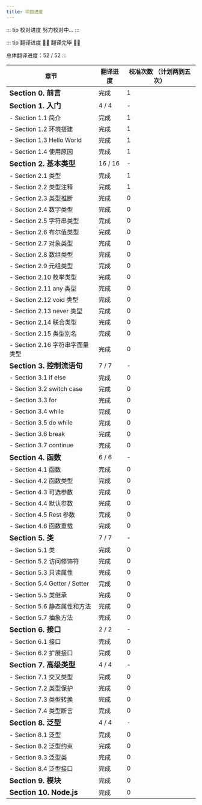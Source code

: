 ```yaml
---
title: 项目进度
---
```


::: tip 校对进度
努力校对中...
:::

::: tip 翻译进度
🎉🎉 翻译完毕 🎉🎉

总体翻译进度：52 / 52
:::

| 章节                                 | 翻译进度 | 校准次数 （计划两到五次） |
| ------------------------------------ | -------- | ------------------------- |
| **<big>Section 0. 前言</big>**       | 完成     | 1                         |
| **<big>Section 1. 入门</big>**       | 4 / 4    | -                         |
| - Section 1.1 简介                   | 完成     | 1                         |
| - Section 1.2 环境搭建               | 完成     | 1                         |
| - Section 1.3 Hello World            | 完成     | 1                         |
| - Section 1.4 使用原因               | 完成     | 1                         |
| **<big>Section 2. 基本类型</big>**   | 16 / 16  | -                         |
| - Section 2.1 类型                   | 完成     | 1                         |
| - Section 2.2 类型注释               | 完成     | 1                         |
| - Section 2.3 类型推断               | 完成     | 0                         |
| - Section 2.4 数字类型               | 完成     | 0                         |
| - Section 2.5 字符串类型             | 完成     | 0                         |
| - Section 2.6 布尔值类型             | 完成     | 0                         |
| - Section 2.7 对象类型               | 完成     | 0                         |
| - Section 2.8 数组类型               | 完成     | 0                         |
| - Section 2.9 元组类型               | 完成     | 0                         |
| - Section 2.10 枚举类型              | 完成     | 0                         |
| - Section 2.11 any 类型              | 完成     | 0                         |
| - Section 2.12 void 类型             | 完成     | 0                         |
| - Section 2.13 never 类型            | 完成     | 0                         |
| - Section 2.14 联合类型              | 完成     | 0                         |
| - Section 2.15 类型别名              | 完成     | 0                         |
| - Section 2.16 字符串字面量类型      | 完成     | 0                         |
| **<big>Section 3. 控制流语句</big>** | 7 / 7    | -                         |
| - Section 3.1 if else                | 完成     | 0                         |
| - Section 3.2 switch case            | 完成     | 0                         |
| - Section 3.3 for                    | 完成     | 0                         |
| - Section 3.4 while                  | 完成     | 0                         |
| - Section 3.5 do while               | 完成     | 0                         |
| - Section 3.6 break                  | 完成     | 0                         |
| - Section 3.7 continue               | 完成     | 0                         |
| **<big>Section 4. 函数</big>**       | 6 / 6    | -                         |
| - Section 4.1 函数                   | 完成     | 0                         |
| - Section 4.2 函数类型               | 完成     | 0                         |
| - Section 4.3 可选参数               | 完成     | 0                         |
| - Section 4.4 默认参数               | 完成     | 0                         |
| - Section 4.5 Rest 参数              | 完成     | 0                         |
| - Section 4.6 函数重载               | 完成     | 0                         |
| **<big>Section 5. 类</big>**         | 7 / 7    | -                         |
| - Section 5.1 类                     | 完成     | 0                         |
| - Section 5.2 访问修饰符             | 完成     | 0                         |
| - Section 5.3 只读属性               | 完成     | 0                         |
| - Section 5.4 Getter / Setter        | 完成     | 0                         |
| - Section 5.5 类继承                 | 完成     | 0                         |
| - Section 5.6 静态属性和方法         | 完成     | 0                         |
| - Section 5.7 抽象方法               | 完成     | 0                         |
| **<big>Section 6. 接口</big>**       | 2 / 2    | -                         |
| - Section 6.1 接口                   | 完成     | 0                         |
| - Section 6.2 扩展接口               | 完成     | 0                         |
| **<big>Section 7. 高级类型</big>**   | 4 / 4    | -                         |
| - Section 7.1 交叉类型               | 完成     | 0                         |
| - Section 7.2 类型保护               | 完成     | 0                         |
| - Section 7.3 类型转换               | 完成     | 0                         |
| - Section 7.4 类型断言               | 完成     | 0                         |
| **<big>Section 8. 泛型</big>**       | 4 / 4    | -                         |
| - Section 8.1 泛型                   | 完成     | 0                         |
| - Section 8.2 泛型约束               | 完成     | 0                         |
| - Section 8.3 泛型类                 | 完成     | 0                         |
| - Section 8.4 泛型接口               | 完成     | 0                         |
| **<big>Section 9. 模块</big>**       | 完成     | 0                         |
| **<big>Section 10. Node.js </big>**  | 完成     | 0                         |
